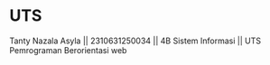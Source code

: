 # UTS
Tanty Nazala Asyla || 2310631250034 || 4B Sistem Informasi || UTS Pemrograman Berorientasi web
